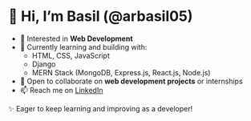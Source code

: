 # 👋 Hi, I’m Basil (@arbasil05)

- 👀 Interested in **Web Development**  
- 🌱 Currently learning and building with:  
  - HTML, CSS, JavaScript  
  - Django  
  - MERN Stack (MongoDB, Express.js, React.js, Node.js)  
- 💞️ Open to collaborate on **web development projects** or internships  
- 📫 Reach me on [LinkedIn](your-linkedin-url)  

✨ Eager to keep learning and improving as a developer!
